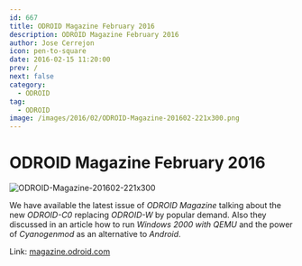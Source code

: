 ```yaml
---
id: 667
title: ODROID Magazine February 2016
description: ODROID Magazine February 2016
author: Jose Cerrejon
icon: pen-to-square
date: 2016-02-15 11:20:00
prev: /
next: false
category:
  - ODROID
tag:
  - ODROID
image: /images/2016/02/ODROID-Magazine-201602-221x300.png
---
```


# ODROID Magazine February 2016

![ODROID-Magazine-201602-221x300](/images/2016/02/ODROID-Magazine-201602-221x300.png)

We have available the latest issue of *ODROID Magazine* talking about the new *ODROID-C0* replacing *ODROID-W* by popular demand. Also they discussed in an article how to run *Windows 2000 with QEMU* and the power of *Cyanogenmod* as an alternative to *Android*.

Link: [magazine.odroid.com](http://magazine.odroid.com/201602)